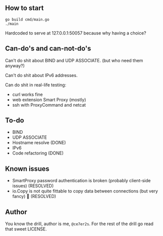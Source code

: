 ## How to start

```
go build cmd/main.go
./main

```

Hardcoded to serve at 127.0.0.1:50057 because why having a choice?

## Can-do's and can-not-do's


Can't do shit about BIND and UDP ASSOCIATE. (but who need them anyway?)

Can't do shit about IPv6 addresses.

Can do shit in real-life testing:

- curl works fine
- web extension Smart Proxy (mostly)
- ssh with ProxyCommand and netcat


## To-do

- BIND
- UDP ASSOCIATE
- Hostname resolve (DONE)
- IPv6
- Code refactoring (DONE)

## Known issues

- SmartProxy password authentication is broken (probably client-side issues) (RESOLVED)
- io.Copy is not quite fittable to copy data between connections (but very fancy) 🧐 (RESOLVED)

## Author

You know the drill, author is me, `@ce7er2s`. For the rest of the drill go read that sweet LICENSE.

